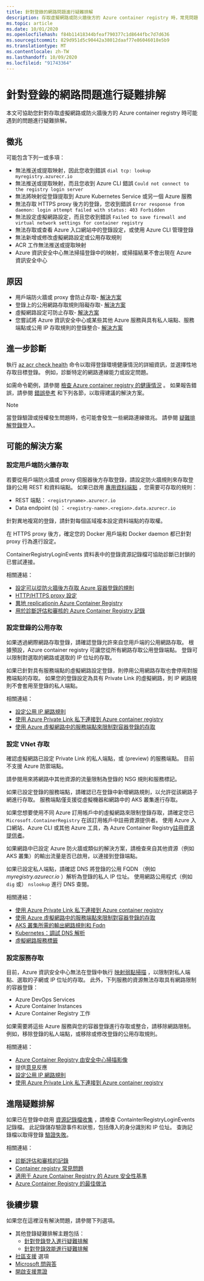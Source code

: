 ```yaml
---
title: 針對登錄的網路問題進行疑難排解
description: 存取虛擬網路或防火牆後方的 Azure container registry 時，常見問題的徵兆、原因和解決方式
ms.topic: article
ms.date: 10/01/2020
ms.openlocfilehash: f84b11418344bfeaf790377c1d8644fbc7d7d636
ms.sourcegitcommit: 829d951d5c90442a38012daaf77e86046018e5b9
ms.translationtype: MT
ms.contentlocale: zh-TW
ms.lasthandoff: 10/09/2020
ms.locfileid: "91743364"
---
```

# <a name="troubleshoot-network-issues-with-registry"></a>針對登錄的網路問題進行疑難排解

本文可協助您針對存取虛擬網路或防火牆後方的 Azure container registry 時可能遇到的問題進行疑難排解。 

## <a name="symptoms"></a>徵兆

可能包含下列一或多項：

* 無法推送或提取映射，因此您收到錯誤 `dial tcp: lookup myregistry.azurecr.io`
* 無法推送或提取映射，而且您收到 Azure CLI 錯誤 `Could not connect to the registry login server`
* 無法將映射從登錄提取到 Azure Kubernetes Service 或另一個 Azure 服務
* 無法存取 HTTPS proxy 後方的登錄，您收到錯誤 `Error response from daemon: login attempt failed with status: 403 Forbidden`
* 無法設定虛擬網路設定，而且您收到錯誤 `Failed to save firewall and virtual network settings for container registry`
* 無法存取或查看 Azure 入口網站中的登錄設定，或使用 Azure CLI 管理登錄
* 無法新增或修改虛擬網路設定或公用存取規則
* ACR 工作無法推送或提取映射
* Azure 資訊安全中心無法掃描登錄中的映射，或掃描結果不會出現在 Azure 資訊安全中心

## <a name="causes"></a>原因

* 用戶端防火牆或 proxy 會防止存取- [解決方案](#configure-client-firewall-access)
* 登錄上的公用網路存取規則阻礙存取- [解決方案](#configure-public-access-to-registry)
* 虛擬網路設定可防止存取- [解決方案](#configure-vnet-access)
* 您嘗試將 Azure 資訊安全中心或某些其他 Azure 服務與具有私人端點、服務端點或公用 IP 存取規則的登錄整合- [解決方案](#configure-service-access)

## <a name="further-diagnosis"></a>進一步診斷 

執行 [az acr check health](/cli/azure/acr#az-acr-check-health) 命令以取得登錄環境健康情況的詳細資訊，並選擇性地存取目標登錄。 例如，診斷特定的網路連線能力或設定問題。 

如需命令範例，請參閱 [檢查 Azure container registry 的健康情況](container-registry-check-health.md) 。 如果報告錯誤，請參閱 [錯誤參考](container-registry-health-error-reference.md) 和下列各節，以取得建議的解決方案。

> [!NOTE]
> 當登錄驗證或授權發生問題時，也可能會發生一些網路連線徵兆。 請參閱 [疑難排解登錄登](container-registry-troubleshoot-login.md)入。

## <a name="potential-solutions"></a>可能的解決方案

### <a name="configure-client-firewall-access"></a>設定用戶端防火牆存取

若要從用戶端防火牆或 proxy 伺服器後方存取登錄，請設定防火牆規則來存取登錄的公用 REST 和資料端點。 如果已啟用 [專用資料端點](container-registry-firewall-access-rules.md#enable-dedicated-data-endpoints) ，您需要可存取的規則：

* REST 端點： `<registryname>.azurecr.io`
* Data endpoint (s) ： `<registry-name>.<region>.data.azurecr.io`

針對異地複寫的登錄，請針對每個區域複本設定資料端點的存取權。

在 HTTPS proxy 後方，確定您的 Docker 用戶端和 Docker daemon 都已針對 proxy 行為進行設定。

ContainerRegistryLoginEvents 資料表中的登錄資源記錄檔可協助診斷已封鎖的已嘗試連接。

相關連結：

* [設定可以從防火牆後方存取 Azure 容器登錄的規則](container-registry-firewall-access-rules.md)
* [HTTP/HTTPS proxy 設定](https://docs.docker.com/config/daemon/systemd/#httphttps-proxy)
* [異地 replicationin Azure Container Registry](container-registry-geo-replication.md)
* [用於診斷評估和審核的 Azure Container Registry 記錄](container-registry-diagnostics-audit-logs.md)

### <a name="configure-public-access-to-registry"></a>設定登錄的公用存取

如果透過網際網路存取登錄，請確認登錄允許來自您用戶端的公用網路存取。 根據預設，Azure container registry 可讓您從所有網路存取公用登錄端點。 登錄可以限制對選取的網路或選取的 IP 位址的存取。 

如果已針對具有服務端點的虛擬網路設定登錄，則停用公用網路存取也會停用對服務端點的存取。 如果您的登錄設定為具有 Private Link 的虛擬網路，則 IP 網路規則不會套用至登錄的私人端點。 

相關連結：

* [設定公用 IP 網路規則](container-registry-access-selected-networks.md)
* [使用 Azure Private Link 私下連接到 Azure container registry](container-registry-private-link.md)
* [使用 Azure 虛擬網路中的服務端點來限制對容器登錄的存取](container-registry-vnet.md)


### <a name="configure-vnet-access"></a>設定 VNet 存取

確認虛擬網路已設定 Private Link 的私人端點，或 (preview) 的服務端點。 目前不支援 Azure 防禦端點。

請參閱用來將網路中其他資源的流量限制為登錄的 NSG 規則和服務標記。 

如果已設定登錄的服務端點，請確認已在登錄中新增網路規則，以允許從該網路子網進行存取。 服務端點僅支援從虛擬機器和網路中的 AKS 叢集進行存取。

如果您想要使用不同 Azure 訂用帳戶中的虛擬網路來限制登錄存取，請確定您已 `Microsoft.ContainerRegistry` 在該訂用帳戶中註冊資源提供者。 使用 Azure 入口網站、Azure CLI 或其他 Azure 工具，為 Azure Container Registry[註冊資源提供者](../azure-resource-manager/management/resource-providers-and-types.md)。

如果網路中已設定 Azure 防火牆或類似的解決方案，請檢查來自其他資源（例如 AKS 叢集）的輸出流量是否已啟用，以連接到登錄端點。

如果已設定私人端點，請確認 DNS 將登錄的公用 FQDN （例如 *myregistry.azurecr.io* ）解析為登錄的私人 IP 位址。 使用網路公用程式（例如 `dig` 或） `nslookup` 進行 DNS 查閱。

相關連結：

* [使用 Azure Private Link 私下連接到 Azure container registry](container-registry-private-link.md)
* [使用 Azure 虛擬網路中的服務端點來限制對容器登錄的存取](container-registry-vnet.md)
* [AKS 叢集所需的輸出網路規則和 Fqdn](../aks/limit-egress-traffic.md#required-outbound-network-rules-and-fqdns-for-aks-clusters)
* [Kubernetes：調試 DNS 解析](https://kubernetes.io/docs/tasks/administer-cluster/dns-debugging-resolution/)
* [虛擬網路服務標籤](../virtual-network/service-tags-overview.md)

### <a name="configure-service-access"></a>設定服務存取

目前，Azure 資訊安全中心無法在登錄中執行 [映射弱點掃描](../security-center/azure-container-registry-integration.md?toc=/azure/container-registry/toc.json&bc=/azure/container-registry/breadcrumb/toc.json) ，以限制對私人端點、選取的子網或 IP 位址的存取。 此外，下列服務的資源無法存取具有網路限制的容器登錄：

* Azure DevOps Services 
* Azure Container Instances
* Azure Container Registry 工作

如果需要將這些 Azure 服務與您的容器登錄進行存取或整合，請移除網路限制。 例如，移除登錄的私人端點，或移除或修改登錄的公用存取規則。

相關連結：

* [Azure Container Registry 由安全中心掃描影像](../security-center/azure-container-registry-integration.md)
* 提供[意見](https://feedback.azure.com/forums/347535-azure-security-center/suggestions/41091577-enable-vulnerability-scanning-for-images-that-are)反應
* [設定公用 IP 網路規則](container-registry-access-selected-networks.md)
* [使用 Azure Private Link 私下連接到 Azure container registry](container-registry-private-link.md)


## <a name="advanced-troubleshooting"></a>進階疑難排解

如果已在登錄中啟用 [資源記錄檔收集](container-registry-diagnostics-audit-logs.md) ，請檢查 ContainterRegistryLoginEvents 記錄檔。 此記錄儲存驗證事件和狀態，包括傳入的身分識別和 IP 位址。 查詢記錄檔以取得登錄 [驗證失敗](container-registry-diagnostics-audit-logs.md#registry-authentication-failures)。 

相關連結：

* [診斷評估和審核的記錄](container-registry-diagnostics-audit-logs.md)
* [Container registry 常見問題](container-registry-faq.md)
* [適用于 Azure Container Registry 的 Azure 安全性基準](security-baseline.md)
* [Azure Container Registry 的最佳做法](container-registry-best-practices.md)

## <a name="next-steps"></a>後續步驟

如果您在這裡沒有解決問題，請參閱下列選項。

* 其他登錄疑難排解主題包括：
  * [針對登錄登入進行疑難排解](container-registry-troubleshoot-login.md) 
  * [針對登錄效能進行疑難排解](container-registry-troubleshoot-performance.md)
* [社區支援](https://azure.microsoft.com/support/community/) 選項
* [Microsoft 問與答](https://docs.microsoft.com/answers/products/)
* [開啟支援票證](https://azure.microsoft.com/support/create-ticket/)


